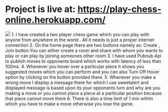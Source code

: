 # Project is live at: https://play-chess-online.herokuapp.com/
<img src="images/home">
1.	I have created a two player chess game which you can play with anyone from anywhere in the world . All it needs is just a proper internet connection 
2.	On the home page there are two buttons namely as: Create , Join button.You can either create a room and share with whom you wants to play or can play by joining someones other room
3.	I have used Pubnub Api to publish moves to opponents board which works with latency of less than 100ms.
4.	Whenever you hover over a particular piece it shows you suggested moves which you can perform and you can also Turn Off Hover option by clicking on the button provided there.
5.	Whenever you make a wrong move I display a message there for which I use  sweetalert and displayed message is based upon its your opponents turn and why are you making a move or you cannot place a piece at a particular position because that piece cannot move there
6.	There is also a time limit of 1 min within which you have to make a move otherwise you lose the game.
